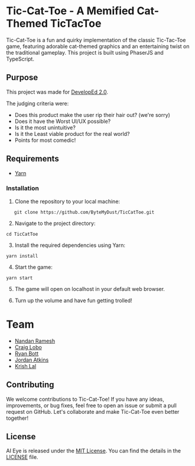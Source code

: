 # Tic-Cat-Toe - A Memified Cat-Themed TicTacToe

Tic-Cat-Toe is a fun and quirky implementation of the classic Tic-Tac-Toe game, featuring adorable cat-themed graphics and an entertaining twist on the traditional gameplay. This project is built using PhaserJS and TypeScript.

## Purpose

This project was made for [DevelopEd 2.0](https://www.eventbrite.com/e/developed-20-tickets-686287082137?aff=ebdssbdestsearch).

The judging criteria were:
- Does this product make the user rip their hair out? (we're sorry)
- Does it have the Worst UI/UX possible?
- Is it the most unintuitive?
- Is it the Least viable product for the real world?
- Points for most comedic!

## Requirements

- [Yarn](https://yarnpkg.com/)

### Installation

1. Clone the repository to your local machine:
```
   git clone https://github.com/ByteMyDust/TicCatToe.git
```

2. Navigate to the project directory:
```
cd TicCatToe
```

3. Install the required dependencies using Yarn:
```
yarn install
```

4. Start the game:
```
yarn start
```
5. The game will open on localhost in your default web browser.

6. Turn up the volume and have fun getting trolled!

# Team

- [Nandan Ramesh](https://github.com/Nandan-18)
- [Craig Lobo](https://github.com/craiglobo1)
- [Ryan Bott](https://github.com/bottbott)
- [Jordan Atkins](https://github.com/Jordzira)
- [Krish Lal](https://github.com/KrishLal)

## Contributing

We welcome contributions to Tic-Cat-Toe! If you have any ideas, improvements, or bug fixes, feel free to open an issue or submit a pull request on GitHub. Let's collaborate and make Tic-Cat-Toe even better together!

## License

AI Eye is released under the [MIT License](https://opensource.org/licenses/MIT). You can find the details in the [LICENSE](LICENSE) file.